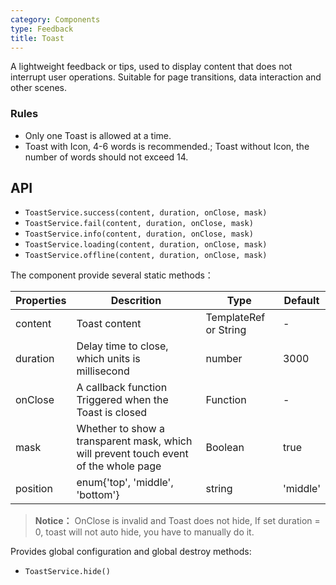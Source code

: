 ```yaml
---
category: Components
type: Feedback
title: Toast
---
```



A lightweight feedback or tips, used to display content that does not interrupt user operations. Suitable for page transitions, data interaction and other scenes.


### Rules
- Only one Toast is allowed at a time.
- Toast with Icon, 4-6 words is recommended.; Toast without Icon, the number of words should not exceed 14.


## API

- `ToastService.success(content, duration, onClose, mask)`
- `ToastService.fail(content, duration, onClose, mask)`
- `ToastService.info(content, duration, onClose, mask)`
- `ToastService.loading(content, duration, onClose, mask)`
- `ToastService.offline(content, duration, onClose, mask)`

The component provide several static methods：

Properties | Descrition | Type | Default
-----------|------------|------|--------
| content    | Toast content       | TemplateRef or String    | -           |
| duration   | Delay time to close, which units is millisecond | number                 | 3000          |
| onClose    | A callback function Triggered when the Toast is closed |  Function                 | -          |
| mask    | Whether to show a transparent mask, which will prevent touch event of the whole page |  Boolean  | true          |
| position    | enum{'top', 'middle', 'bottom'} |  string  | 'middle'      |

> **Notice：** OnClose is invalid and Toast does not hide, If set duration = 0, toast will not auto hide, you have to manually do it.

Provides global configuration and global destroy methods:

- `ToastService.hide()`
